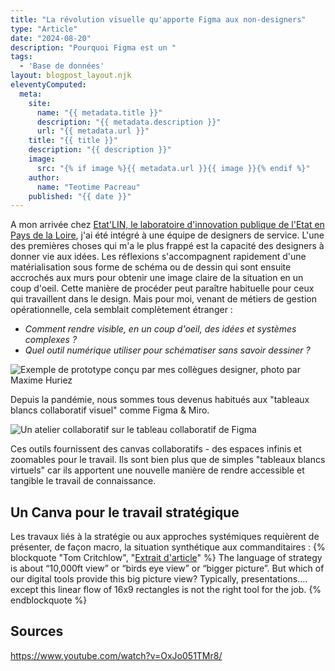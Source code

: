 ```yaml
---
title: "La révolution visuelle qu'apporte Figma aux non-designers"
type: "Article"
date: "2024-08-20"
description: "Pourquoi Figma est un "
tags: 
  - 'Base de données'
layout: blogpost_layout.njk
eleventyComputed:
  meta:
    site:
      name: "{{ metadata.title }}"
      description: "{{ metadata.description }}"
      url: "{{ metadata.url }}"
    title: "{{ title }}"
    description: "{{ description }}"
    image:
      src: "{% if image %}{{ metadata.url }}{{ image }}{% endif %}"
    author:
      name: "Teotime Pacreau"
    published: "{{ date }}"
---
```

A mon arrivée chez [Etat'LIN, le laboratoire d'innovation publique de l'Etat en Pays de la Loire](https://www.modernisation.gouv.fr/laboratoires/etatlin), j'ai été intégré à une équipe de designers de service. L'une des premières choses qui m'a le plus frappé est la capacité des designers à donner vie aux idées. Les réflexions s'accompagnent rapidement d'une matérialisation sous forme de schéma ou de dessin qui sont ensuite accrochés aux murs pour obtenir une image claire de la situation en un coup d'oeil.
Cette manière de procéder peut paraître habituelle pour ceux qui travaillent dans le design. Mais pour moi, venant de métiers de gestion opérationnelle, cela semblait complètement étranger :
- *Comment rendre visible, en un coup d'oeil, des idées et systèmes complexes ?*
- *Quel outil numérique utiliser pour schématiser sans savoir dessiner ?*

![Exemple de prototype conçu par mes collègues designer, photo par Maxime Huriez](/img/prototypage-design.png "Photo de prototypes d'une interface numérique sur des wireframe papier")

Depuis la pandémie, nous sommes tous devenus habitués aux "tableaux blancs collaboratif visuel" comme Figma & Miro.

![Un atelier collaboratif sur le tableau collaboratif de Figma](/img/figjam_collaboratif.png "Capture d'écran d'un atelier collaboratif sur Figjam")

Ces outils fournissent des canvas collaboratifs - des espaces infinis et zoomables pour le travail. Ils sont bien plus que de simples "tableaux blancs virtuels" car ils apportent une nouvelle manière de rendre accessible et tangible le travail de connaissance.
<!-- Les "Travailleurs de la connaissance" (en anglais *Knowledge Workers*) -->

## Un Canva pour le travail stratégique
Les travaux liés à la stratégie ou aux approches systémiques requièrent de présenter, de façon macro, la situation synthétique aux commanditaires :
{% blockquote "Tom Critchlow", "[Extrait d'article](https://newsletter.seomba.com/i/33888235/a-canvas-for-strategy-work)" %}
The language of strategy is about “10,000ft view” or “birds eye view” or “bigger picture”. But which of our digital tools provide this big picture view? Typically, presentations…. except this linear flow of 16x9 rectangles is not the right tool for the job.
{% endblockquote %}


## Sources
<https://www.youtube.com/watch?v=OxJo051TMr8/>


